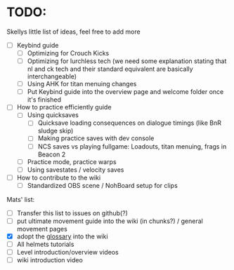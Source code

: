 # TODO:

Skellys little list of ideas, feel free to add more

* [ ] Keybind guide
  * [ ] Optimizing for Crouch Kicks
  * [ ] Optimizing for lurchless tech (we need some explanation stating that nl and ck tech and their standard equivalent are basically interchangeable)
  * [ ] Using AHK for titan menuing changes
  * [ ] Put Keybind guide into the overview page and welcome folder once it's finished
* [ ] How to practice efficiently guide
  * [ ] Using quicksaves
    * [ ] Quicksave loading consequences on dialogue timings (like BnR sludge skip)
    * [ ] Making practice saves with dev console
    * [ ] NCS saves vs playing fullgame: Loadouts, titan menuing, frags in Beacon 2
  * [ ] Practice mode, practice warps
  * [ ] Using savestates / velocity saves
* [ ] How to contribute to the wiki
  * [ ] Standardized OBS scene / NohBoard setup for clips

Mats' list:

* [ ] Transfer this list to issues on github(?)
* [ ] put ultimate movement guide into the wiki (in chunks?) / general movement pages
* [X] adopt the [glossary](https://docs.google.com/document/d/1dk5ScogQeL3QTuu-SaG-4zdsouwy1Z2fUYeS0A4niOI/edit) into the wiki
* [ ] All helmets tutorials
* [ ] Level introduction/overview videos
* [ ] wiki introduction video
